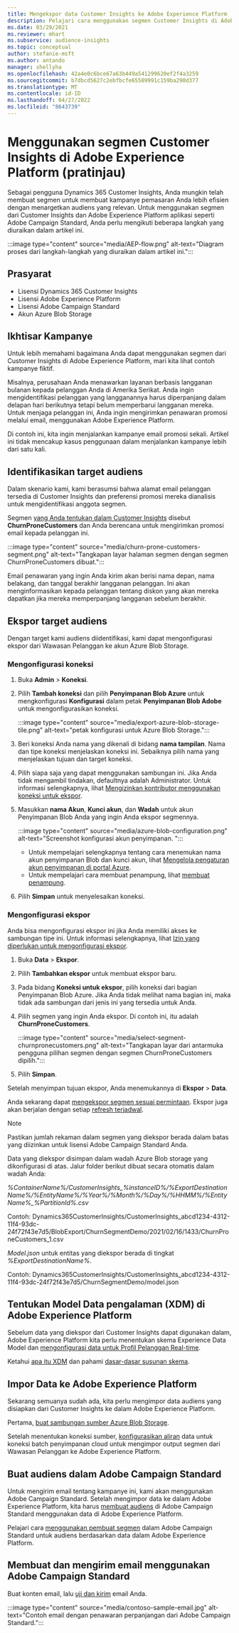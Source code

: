 ```yaml
---
title: Mengekspor data Customer Insights ke Adobe Experience Platform
description: Pelajari cara menggunakan segmen Customer Insights di Adobe Experience Platform.
ms.date: 03/29/2021
ms.reviewer: mhart
ms.subservice: audience-insights
ms.topic: conceptual
author: stefanie-msft
ms.author: antando
manager: shellyha
ms.openlocfilehash: 42a4e0c6bce67a63b449a541299620ef2f4a3259
ms.sourcegitcommit: b7dbcd5627c2ebfbcfe65589991c159ba290d377
ms.translationtype: MT
ms.contentlocale: id-ID
ms.lasthandoff: 04/27/2022
ms.locfileid: "8643739"
---
```

# <a name="use-customer-insights-segments-in-adobe-experience-platform-preview"></a>Menggunakan segmen Customer Insights di Adobe Experience Platform (pratinjau)

Sebagai pengguna Dynamics 365 Customer Insights, Anda mungkin telah membuat segmen untuk membuat kampanye pemasaran Anda lebih efisien dengan menargetkan audiens yang relevan. Untuk menggunakan segmen dari Customer Insights dan Adobe Experience Platform aplikasi seperti Adobe Campaign Standard, Anda perlu mengikuti beberapa langkah yang diuraikan dalam artikel ini.

:::image type="content" source="media/AEP-flow.png" alt-text="Diagram proses dari langkah-langkah yang diuraikan dalam artikel ini.":::

## <a name="prerequisites"></a>Prasyarat

-   Lisensi Dynamics 365 Customer Insights
-   Lisensi Adobe Experience Platform
-   Lisensi Adobe Campaign Standard
-   Akun Azure Blob Storage

## <a name="campaign-overview"></a>Ikhtisar Kampanye

Untuk lebih memahami bagaimana Anda dapat menggunakan segmen dari Customer Insights di Adobe Experience Platform, mari kita lihat contoh kampanye fiktif.

Misalnya, perusahaan Anda menawarkan layanan berbasis langganan bulanan kepada pelanggan Anda di Amerika Serikat. Anda ingin mengidentifikasi pelanggan yang langganannya harus diperpanjang dalam delapan hari berikutnya tetapi belum memperbarui langganan mereka. Untuk menjaga pelanggan ini, Anda ingin mengirimkan penawaran promosi melalui email, menggunakan Adobe Experience Platform.

Di contoh ini, kita ingin menjalankan kampanye email promosi sekali. Artikel ini tidak mencakup kasus penggunaan dalam menjalankan kampanye lebih dari satu kali.

## <a name="identify-your-target-audience"></a>Identifikasikan target audiens

Dalam skenario kami, kami berasumsi bahwa alamat email pelanggan tersedia di Customer Insights dan preferensi promosi mereka dianalisis untuk mengidentifikasi anggota segmen.

Segmen [yang Anda tentukan dalam Customer Insights](segments.md) disebut **ChurnProneCustomers** dan Anda berencana untuk mengirimkan promosi email kepada pelanggan ini.

:::image type="content" source="media/churn-prone-customers-segment.png" alt-text="Tangkapan layar halaman segmen dengan segmen ChurnProneCustomers dibuat.":::

Email penawaran yang ingin Anda kirim akan berisi nama depan, nama belakang, dan tanggal berakhir langganan pelanggan. Ini akan menginformasikan kepada pelanggan tentang diskon yang akan mereka dapatkan jika mereka memperpanjang langganan sebelum berakhir.

## <a name="export-your-target-audience"></a>Ekspor target audiens

Dengan target kami audiens diidentifikasi, kami dapat mengonfigurasi ekspor dari Wawasan Pelanggan ke akun Azure Blob Storage.

### <a name="configure-a-connection"></a>Mengonfigurasi koneksi

1. Buka **Admin** > **Koneksi**.

1. Pilih **Tambah koneksi** dan pilih **Penyimpanan Blob Azure** untuk mengkonfigurasi **Konfigurasi** dalam petak **Penyimpanan Blob Adobe** untuk mengonfigurasikan koneksi.

   :::image type="content" source="media/export-azure-blob-storage-tile.png" alt-text="petak konfigurasi untuk Azure Blob Storage."::: 

1. Beri koneksi Anda nama yang dikenali di bidang **nama tampilan**. Nama dan tipe koneksi menjelaskan koneksi ini. Sebaiknya pilih nama yang menjelaskan tujuan dan target koneksi.

1. Pilih siapa saja yang dapat menggunakan sambungan ini. Jika Anda tidak mengambil tindakan, defaultnya adalah Administrator. Untuk informasi selengkapnya, lihat [Mengizinkan kontributor menggunakan koneksi untuk ekspor](connections.md#allow-contributors-to-use-a-connection-for-exports).

1. Masukkan **nama Akun**, **Kunci akun**, dan **Wadah** untuk akun Penyimpanan Blob Anda yang ingin Anda ekspor segmennya.  
      
   :::image type="content" source="media/azure-blob-configuration.png" alt-text="Screenshot konfigurasi akun penyimpanan. "::: 
   
    - Untuk mempelajari selengkapnya tentang cara menemukan nama akun penyimpanan Blob dan kunci akun, lihat [Mengelola pengaturan akun penyimpanan di portal Azure](/azure/storage/common/storage-account-manage).
    - Untuk mempelajari cara membuat penampung, lihat [membuat penampung](/azure/storage/blobs/storage-quickstart-blobs-portal#create-a-container).

1. Pilih **Simpan** untuk menyelesaikan koneksi. 

### <a name="configure-an-export"></a>Mengonfigurasi ekspor

Anda bisa mengonfigurasi ekspor ini jika Anda memiliki akses ke sambungan tipe ini. Untuk informasi selengkapnya, lihat [Izin yang diperlukan untuk mengonfigurasi ekspor](export-destinations.md#set-up-a-new-export).

1. Buka **Data** > **Ekspor**.

1. Pilih **Tambahkan ekspor** untuk membuat ekspor baru.

1. Pada bidang **Koneksi untuk ekspor**, pilih koneksi dari bagian Penyimpanan Blob Azure. Jika Anda tidak melihat nama bagian ini, maka tidak ada sambungan dari jenis ini yang tersedia untuk Anda.

1. Pilih segmen yang ingin Anda ekspor. Di contoh ini, itu adalah **ChurnProneCustomers**.

   :::image type="content" source="media/select-segment-churnpronecustomers.png" alt-text="Tangkapan layar dari antarmuka pengguna pilihan segmen dengan segmen ChurnProneCustomers dipilih.":::

1. Pilih **Simpan**.

Setelah menyimpan tujuan ekspor, Anda menemukannya di **Ekspor** > **Data**.

Anda sekarang dapat [mengekspor segmen sesuai permintaan](export-destinations.md#run-exports-on-demand). Ekspor juga akan berjalan dengan setiap [refresh terjadwal](system.md).

> [!NOTE]
> Pastikan jumlah rekaman dalam segmen yang diekspor berada dalam batas yang diizinkan untuk lisensi Adobe Campaign Standard Anda.

Data yang diekspor disimpan dalam wadah Azure Blob storage yang dikonfigurasi di atas. Jalur folder berikut dibuat secara otomatis dalam wadah Anda:

*%ContainerName%/CustomerInsights_%instanceID%/%ExportDestinationName%/%EntityName%/%Year%/%Month%/%Day%/%HHMM%/%EntityName%_%PartitionId%.csv*

Contoh: Dynamics365CustomerInsights/CustomerInsights_abcd1234-4312-11f4-93dc-24f72f43e7d5/BlobExport/ChurnSegmentDemo/2021/02/16/1433/ChurnProneCustomers_1.csv

*Model.json* untuk entitas yang diekspor berada di tingkat *%ExportDestinationName%*.

Contoh: Dynamics365CustomerInsights/CustomerInsights_abcd1234-4312-11f4-93dc-24f72f43e7d5/ChurnSegmentDemo/model.json

## <a name="define-experience-data-model-xdm-in-adobe-experience-platform"></a>Tentukan Model Data pengalaman (XDM) di Adobe Experience Platform

Sebelum data yang diekspor dari Customer Insights dapat digunakan dalam, Adobe Experience Platform kita perlu menentukan skema Experience Data Model dan [mengonfigurasi data untuk Profil Pelanggan Real-time](https://experienceleague.adobe.com/docs/experience-platform/profile/tutorials/dataset-configuration.html#tutorials).

Ketahui [apa itu XDM](https://experienceleague.adobe.com/docs/experience-platform/xdm/home.html) dan pahami [dasar-dasar susunan skema](https://experienceleague.adobe.com/docs/experience-platform/xdm/schema/composition.html#schema).

## <a name="import-data-into-adobe-experience-platform"></a>Impor Data ke Adobe Experience Platform

Sekarang semuanya sudah ada, kita perlu mengimpor data audiens yang disiapkan dari Customer Insights ke dalam Adobe Experience Platform.

Pertama, [buat sambungan sumber Azure Blob Storage](https://experienceleague.adobe.com/docs/experience-platform/sources/ui-tutorials/create/cloud-storage/blob.html#getting-started).    

Setelah menentukan koneksi sumber, [konfigurasikan aliran](https://experienceleague.adobe.com/docs/experience-platform/sources/ui-tutorials/dataflow/cloud-storage.html#ui-tutorials) data untuk koneksi batch penyimpanan cloud untuk mengimpor output segmen dari Wawasan Pelanggan ke Adobe Experience Platform.

## <a name="create-an-audience-in-adobe-campaign-standard"></a>Buat audiens dalam Adobe Campaign Standard

Untuk mengirim email tentang kampanye ini, kami akan menggunakan Adobe Campaign Standard. Setelah mengimpor data ke dalam Adobe Experience Platform, kita harus [membuat audiens](https://experienceleague.adobe.com/docs/campaign-standard/using/profiles-and-audiences/get-started-profiles-and-audiences.html#permission) di Adobe Campaign Standard menggunakan data di Adobe Experience Platform.


Pelajari cara [menggunakan pembuat segmen](https://experienceleague.adobe.com/docs/campaign-standard/using/integrating-with-adobe-cloud/adobe-experience-platform/audience-destinations/aep-using-segment-builder.html) dalam Adobe Campaign Standard untuk audiens berdasarkan data dalam Adobe Experience Platform.

## <a name="create-and-send-the-email-using-adobe-campaign-standard"></a>Membuat dan mengirim email menggunakan Adobe Campaign Standard

Buat konten email, lalu [uji dan kirim](https://experienceleague.adobe.com/docs/campaign-standard/using/testing-and-sending/get-started-sending-messages.html#preparing-and-testing-messages) email Anda.

:::image type="content" source="media/contoso-sample-email.jpg" alt-text="Contoh email dengan penawaran perpanjangan dari Adobe Campaign Standard.":::
